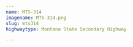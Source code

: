 ```yaml
---
name: MTS-314
imagename: MTS-314.png
slug: mts314
highwaytype: Montana State Secondary Highway

---
```

